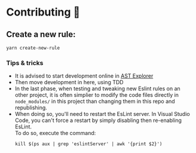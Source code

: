 # Contributing 🙈

## Create a new rule:

```
yarn create-new-rule
```

### Tips & tricks

- It is advised to start development online in
  [AST Explorer](https://astexplorer.net/)
- Then move development in here, using TDD
- In the last phase, when testing and tweaking new Eslint rules on an other
  project, it is often simplier to modify the code files directly in
  `node_modules/` in this project than changing them in this repo and
  republishing.
- When doing so, you'll need to restart the EsLint server. In Visual Studio
  Code, you can't force a restart by simply disabling then re-enabling EsLint.  
  To do so, execute the command:
  ```
  kill $(ps aux | grep 'eslintServer' | awk '{print $2}')
  ```
